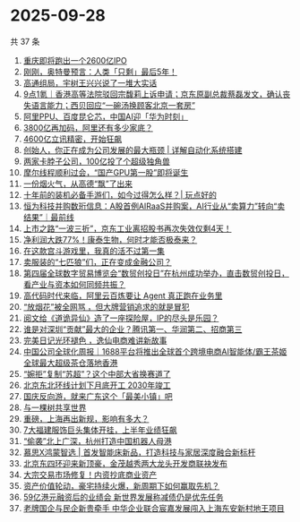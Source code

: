 # 2025-09-28

共 37 条

<!-- BEGIN 36KR -->
<!-- 最后更新时间 2025-09-28 02:10:34 +0800 -->
1. [重庆即将跑出一个2600亿IPO](https://36kr.com/p/3484449168465031)
1. [刚刚，奥特曼预言：人类「只剩」最后5年！](https://36kr.com/p/3484615603543174)
1. [高通组局，宇树王兴兴说了一堆大实话](https://36kr.com/p/3484272367885191)
1. [9点1氪｜香港高等法院驳回宗馥莉上诉申请；京东原副总裁蔡磊发文，确认丧失语言能力；西贝回应“一碗汤换顾客北京一套房”](https://36kr.com/p/3484279219100804)
1. [阿里PPU、百度昆仑芯，中国AI迎「华为时刻」](https://36kr.com/p/3484261250653061)
1. [3800亿再加码，阿里还有多少家底？](https://36kr.com/p/3484329814744197)
1. [4600亿立讯精密，开始狂飙](https://36kr.com/p/3484307941513345)
1. [创始人，你正在成为公司发展的最大瓶颈 | 详解自动化系统搭建](https://36kr.com/p/3449233402418825)
1. [两家卡脖子公司，100亿投了个超级独角兽](https://36kr.com/p/3484648409439104)
1. [摩尔线程顺利过会，“国产GPU第一股”即将诞生](https://36kr.com/p/3484433945697153)
1. [一份烟火气，从高德“飘”了出来](https://36kr.com/p/3484689440005250)
1. [十年前的装机必备手游们，如今过得怎么样？| 玩点好的](https://36kr.com/p/3484591114771330)
1. [恒为科技并购数珩信息：A股首例AIRaaS并购案，AI行业从“卖算力”转向“卖结果”｜最前线](https://36kr.com/p/3484384487086985)
1. [上市之路“一波三折”，京东工业离招股书再次失效仅剩4天！](https://36kr.com/p/3483539615127689)
1. [净利润大跌77%！康泰生物，何时才能否极泰来？](https://36kr.com/p/3482930587556232)
1. [在这款宫斗游戏里，我真的活不过第一集](https://36kr.com/p/3484681691667333)
1. [卖服装的“七匹狼”们，正在变成金融公司？](https://36kr.com/p/3484358685415557)
1. [第四届全球数字贸易博览会“数贸创投日”在杭州成功举办，直击数贸创投日，看产业与资本如何同频共振？](https://36kr.com/p/3484576932453507)
1. [高代码时代来临，阿里云百炼要让 Agent 真正跑在业务里](https://36kr.com/p/3484631535033224)
1. [“放烟花”被全网骂 ，但大牌营销追求的就是冒犯](https://36kr.com/p/3484707058244484)
1. [阅文给《道诡异仙》造了一座探险屋，IP的尽头是乐园？](https://36kr.com/p/3483615843261569)
1. [谁是对深圳“贡献”最大的企业？腾讯第一、华润第二、招商第三](https://36kr.com/p/3484466418211713)
1. [完美日记光环褪色 ，逸仙电商难讲新故事](https://36kr.com/p/3484474050927748)
1. [中国公司全球化周报｜1688平台将推出全球首个跨境电商AI智能体/霸王茶姬全球最大超级茶仓落地香港](https://36kr.com/p/3485033821854592)
1. [“婉拒”复制“苏超”？这个中部大省换赛道了](https://36kr.com/p/3484455140645764)
1. [北京东北环线计划下月底开工  2030年竣工](https://36kr.com/p/3484482742573959)
1. [国庆反向游，就来广东这个「最美小镇」吧](https://36kr.com/p/3484375291829122)
1. [与一棵树共享世界](https://36kr.com/p/3484357281750152)
1. [重磅，上海再出新规，影响有多大？](https://36kr.com/p/3484336654834820)
1. [7大福建服饰巨头集体开挂，上半年业绩狂飙](https://36kr.com/p/3484458140998528)
1. [“偷袭”北上广深，杭州打造中国机器人母港](https://36kr.com/p/3484362477116549)
1. [慕思X鸿蒙智选 | 首发智能床新品，打造科技与家居深度融合新标杆](https://36kr.com/p/3484068879113350)
1. [北京东四环迎来新顶豪，金茂越秀两大龙头开发商联袂发布](https://36kr.com/p/3484397322984321)
1. [大宗交易市场修复！内资抄底商业资产](https://36kr.com/p/3484463403375748)
1. [资产价值轮动，豪宅持续火爆，新周期下如何赢取先机？](https://36kr.com/p/3484342578617474)
1. [59亿港元融资后的业绩会 新世界发展称减债仍是优先任务](https://36kr.com/p/3484451532332161)
1. [老牌国企与民企新贵牵手 中华企业联合宸嘉发展闯入上海东安新村地王项目](https://36kr.com/p/3484381889780866)
<!-- END 36KR -->